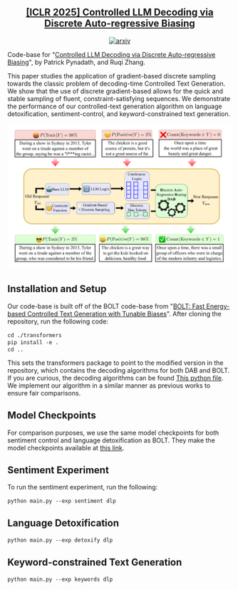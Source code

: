 <h2 align="center"> <a href="https://www.arxiv.org/abs/2502.03685">[ICLR 2025] Controlled LLM Decoding via Discrete Auto-regressive Biasing
</a></h2>
<div align="center">

[![arxiv](https://img.shields.io/badge/arXiv-2502.03685-red)](https://www.arxiv.org/abs/2502.03685)

</div>

Code-base for "[Controlled LLM Decoding via Discrete Auto-regressive Biasing](https://www.arxiv.org/abs/2502.03685)", by Patrick Pynadath, and Ruqi Zhang. 

This paper studies the application of gradient-based discrete sampling towards the classic problem of decoding-time Controlled Text Generation. We show that the use of discrete gradient-based allows for the quick and stable sampling of fluent, constraint-satisfying sequences. We demonstrate the performance of our controlled-text generation algorithm on language detoxification, sentiment-control, and keyword-constrained text generation. 
<div align="center">
    <img src="assets/dab_diagram.png" width="800" alt="DAB Overview">
</div>

## Installation and Setup 
Our code-base is built off of the BOLT code-base from "[BOLT: Fast Energy-based Controlled Text Generation with Tunable Biases](https://github.com/launchnlp/BOLT)". After cloning the repository, run the following code: 

```
cd ./transformers 
pip install -e .
cd ..
```

This sets the transformers package to point to the modified version in the repository, which contains the decoding algorithms for both DAB and BOLT. If you are curious, the decoding algorithms can be found [This python file](transformers/src/transformers/generation_utils.py). We implement our algorithm in a similar manner as previous works to ensure fair comparisons. 
## Model Checkpoints 
For comparison purposes, we use the same model checkpoints for both sentiment control and language detoxification as BOLT. They make the model checkpoints available at [this link](https://drive.google.com/file/d/1G1ptRin1US6usmcq5bI_iO4uDs4KCpAl/view). 
## Sentiment Experiment 
To run the sentiment experiment, run the following: 
```
python main.py --exp sentiment dlp
```
## Language Detoxification 
```
python main.py --exp detoxify dlp
```
## Keyword-constrained Text Generation 
```
python main.py --exp keywords dlp
```